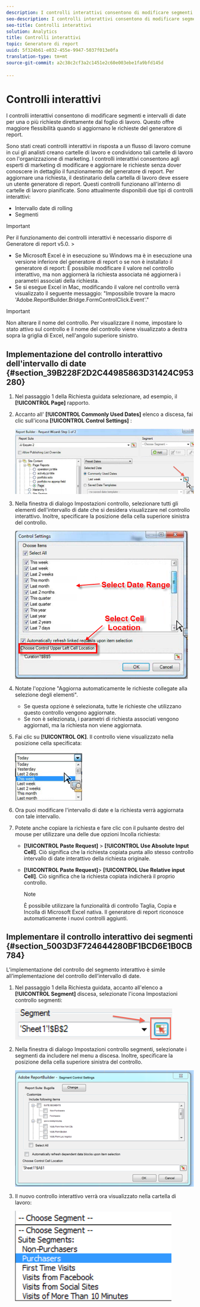 ```yaml
---
description: I controlli interattivi consentono di modificare segmenti e intervalli di date per una o più richieste direttamente dal foglio di lavoro. Questo offre maggiore flessibilità quando si aggiornano le richieste del generatore di report.
seo-description: I controlli interattivi consentono di modificare segmenti e intervalli di date per una o più richieste direttamente dal foglio di lavoro. Questo offre maggiore flessibilità quando si aggiornano le richieste del generatore di report.
seo-title: Controlli interattivi
solution: Analytics
title: Controlli interattivi
topic: Generatore di report
uuid: 5f324b61-e032-455e-9947-5037f013e0fa
translation-type: tm+mt
source-git-commit: a2c38c2cf3a2c1451e2c60e003ebe1fa9bfd145d

---
```



# Controlli interattivi

I controlli interattivi consentono di modificare segmenti e intervalli di date per una o più richieste direttamente dal foglio di lavoro. Questo offre maggiore flessibilità quando si aggiornano le richieste del generatore di report.

Sono stati creati controlli interattivi in risposta a un flusso di lavoro comune in cui gli analisti creano cartelle di lavoro e condividono tali cartelle di lavoro con l'organizzazione di marketing. I controlli interattivi consentono agli esperti di marketing di modificare e aggiornare le richieste senza dover conoscere in dettaglio il funzionamento del generatore di report. Per aggiornare una richiesta, il destinatario della cartella di lavoro deve essere un utente generatore di report. Questi controlli funzionano all'interno di cartelle di lavoro pianificate. Sono attualmente disponibili due tipi di controlli interattivi:

* Intervallo date di rolling
* Segmenti

>[!IMPORTANT]
>
>Per il funzionamento dei controlli interattivi è necessario disporre di Generatore di report v5.0. &gt;
>* Se Microsoft Excel è in esecuzione su Windows ma è in esecuzione una versione inferiore del generatore di report o se non è installato il generatore di report: È possibile modificare il valore nel controllo interattivo, ma non aggiornerà la richiesta associata né aggiornerà i parametri associati della richiesta.
>* Se si esegue Excel in Mac, modificando il valore nel controllo verrà visualizzato il seguente messaggio: "Impossibile trovare la macro 'Adobe.ReportBuilder.Bridge.FormControlClick.Event'."
>



>[!IMPORTANT]
>
>Non alterare il nome del controllo. Per visualizzare il nome, impostare lo stato attivo sul controllo e il nome del controllo viene visualizzato a destra sopra la griglia di Excel, nell'angolo superiore sinistro.

## Implementazione del controllo interattivo dell'intervallo di date {#section_39B228F2D2C44985863D31424C953280}

1. Nel passaggio 1 della Richiesta guidata selezionare, ad esempio, il **[!UICONTROL Page]** rapporto.
1. Accanto all' **[!UICONTROL Commonly Used Dates]** elenco a discesa, fai clic sull'icona **[!UICONTROL Control Settings]** :

   ![](assets/date_range_control.png)

1. Nella finestra di dialogo Impostazioni controllo, selezionare tutti gli elementi dell'intervallo di date che si desidera visualizzare nel controllo interattivo. Inoltre, specificare la posizione della cella superiore sinistra del controllo.

   ![](assets/control_settings.png)

1. Notate l'opzione "Aggiorna automaticamente le richieste collegate alla selezione degli elementi".

   * Se questa opzione è selezionata, tutte le richieste che utilizzano questo controllo vengono aggiornate.
   * Se non è selezionata, i parametri di richiesta associati vengono aggiornati, ma la richiesta non viene aggiornata.

1. Fai clic su **[!UICONTROL OK]**. Il controllo viene visualizzato nella posizione cella specificata:

   ![](assets/date_range_control_interactive.png)

1. Ora puoi modificare l'intervallo di date e la richiesta verrà aggiornata con tale intervallo.
1. Potete anche copiare la richiesta e fare clic con il pulsante destro del mouse per utilizzare una delle due opzioni Incolla richiesta:

   * **[!UICONTROL Paste Request]** &gt; **[!UICONTROL Use Absolute Input Cell]**. Ciò significa che la richiesta copiata punta allo stesso controllo intervallo di date interattivo della richiesta originale.

   * **[!UICONTROL Paste Request]**&gt; **[!UICONTROL Use Relative input Cell]**. Ciò significa che la richiesta copiata indicherà il proprio controllo.

      >[!NOTE]
      >
      >È possibile utilizzare la funzionalità di controllo Taglia, Copia e Incolla di Microsoft Excel nativa. Il generatore di report riconosce automaticamente i nuovi controlli aggiunti.

## Implementare il controllo interattivo dei segmenti {#section_5003D3F724644280BF1BCD6E1B0CB784}

L’implementazione del controllo del segmento interattivo è simile all’implementazione del controllo dell’intervallo di date.

1. Nel passaggio 1 della Richiesta guidata, accanto all'elenco a **[!UICONTROL Segment]** discesa, selezionate l'icona Impostazioni controllo segmenti:

   ![](assets/segment_interactive_1.png)

1. Nella finestra di dialogo Impostazioni controllo segmenti, selezionate i segmenti da includere nel menu a discesa. Inoltre, specificare la posizione della cella superiore sinistra del controllo.

   ![](assets/segment_drop_down_properties.png)

1. Il nuovo controllo interattivo verrà ora visualizzato nella cartella di lavoro:

   ![](assets/segment_interactive_3.png)

